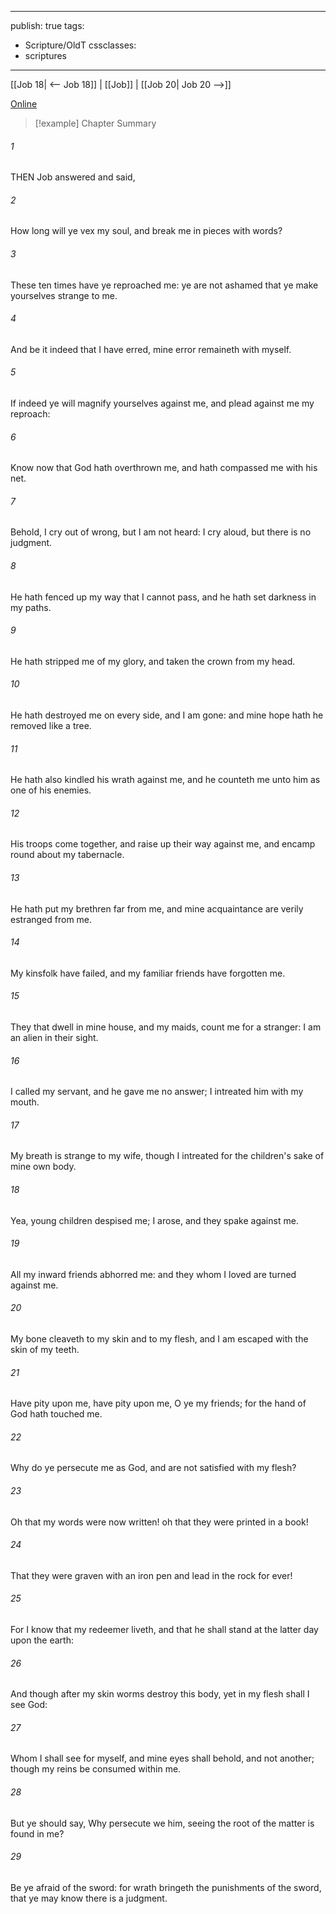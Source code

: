 

---
publish: true
tags:
  - Scripture/OldT
cssclasses:
  - scriptures
---
[[Job 18| <-- Job 18]] | [[Job]] | [[Job 20| Job 20 -->]]

[Online](https://churchofjesuschrist.org/study/scriptures/ot/job/19?lang=eng)

>[!example] Chapter Summary
>
###### 1
THEN Job answered and said,
###### 2
How long will ye vex my soul, and break me in pieces with words?
###### 3
These ten times have ye reproached me: ye are not ashamed that ye make yourselves strange to me.
###### 4
And be it indeed that I have erred, mine error remaineth with myself.
###### 5
If indeed ye will magnify yourselves against me, and plead against me my reproach:
###### 6
Know now that God hath overthrown me, and hath compassed me with his net.
###### 7
Behold, I cry out of wrong, but I am not heard: I cry aloud, but there is no judgment.
###### 8
He hath fenced up my way that I cannot pass, and he hath set darkness in my paths.
###### 9
He hath stripped me of my glory, and taken the crown from my head.
###### 10
He hath destroyed me on every side, and I am gone: and mine hope hath he removed like a tree.
###### 11
He hath also kindled his wrath against me, and he counteth me unto him as one of his enemies.
###### 12
His troops come together, and raise up their way against me, and encamp round about my tabernacle.
###### 13
He hath put my brethren far from me, and mine acquaintance are verily estranged from me.
###### 14
My kinsfolk have failed, and my familiar friends have forgotten me.
###### 15
They that dwell in mine house, and my maids, count me for a stranger: I am an alien in their sight.
###### 16
I called my servant, and he gave me no answer; I intreated him with my mouth.
###### 17
My breath is strange to my wife, though I intreated for the children's sake of mine own body.
###### 18
Yea, young children despised me; I arose, and they spake against me.
###### 19
All my inward friends abhorred me: and they whom I loved are turned against me.
###### 20
My bone cleaveth to my skin and to my flesh, and I am escaped with the skin of my teeth.
###### 21
Have pity upon me, have pity upon me, O ye my friends; for the hand of God hath touched me.
###### 22
Why do ye persecute me as God, and are not satisfied with my flesh?
###### 23
Oh that my words were now written!  oh that they were printed in a book!
###### 24
That they were graven with an iron pen and lead in the rock for ever!
###### 25
For I know that my redeemer liveth, and that he shall stand at the latter day upon the earth:
###### 26
And though after my skin worms destroy this body, yet in my flesh shall I see God:
###### 27
Whom I shall see for myself, and mine eyes shall behold, and not another; though my reins be consumed within me.
###### 28
But ye should say, Why persecute we him, seeing the root of the matter is found in me?
###### 29
Be ye afraid of the sword: for wrath bringeth the punishments of the sword, that ye may know there is a judgment.



